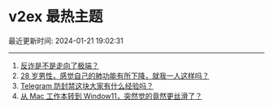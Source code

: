 # v2ex 最热主题

最近更新时间: 2024-01-21 19:02:31

--- 
1. [反诈是不是走向了极端？](https://www.v2ex.com/t/1010350) 
2. [28 岁男性，感觉自己的肺功能有所下降，就我一人这样吗？](https://www.v2ex.com/t/1010367) 
3. [Telegram 防封禁这块大家有什么经验吗？](https://www.v2ex.com/t/1010381) 
4. [从 Mac 工作本转到 Window11，突然觉的竟然更丝滑了？](https://www.v2ex.com/t/1010377) 
